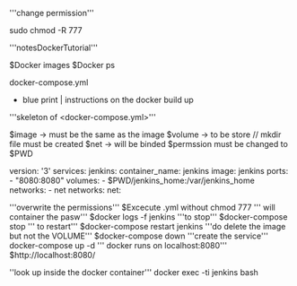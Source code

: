 
'''change permission'''


sudo chmod -R 777  <mkdir><fileName>




'''notesDockerTutorial'''


$Docker images
$Docker ps



docker-compose.yml
  - blue print  | instructions on the docker build up


'''skeleton of <docker-compose.yml>'''

$image -> must be the same as the image
$volume -> to be store // mkdir file must be created
$net -> will be binded
$permssion must be changed to $PWD

version: '3'
services:
  jenkins:
    container_name: jenkins
    image: jenkins
    ports:
      - "8080:8080"
    volumes:
      - $PWD/jenkins_home:/var/jenkins_home
    networks:
      - net
networks:
  net:



'''overwrite the permissions'''
$Excecute .yml without chmod 777
''' will container the pasw'''
$docker logs -f jenkins
'''to stop'''
$docker-compose stop
''' to restart'''
$docker-compose restart jenkins
'''do delete the image but not the VOLUME'''
$docker-compose down
'''create the service'''
docker-compose up -d
''' docker runs on localhost:8080'''
$http://localhost:8080/




''look up inside the docker container'''
docker exec -ti jenkins bash
